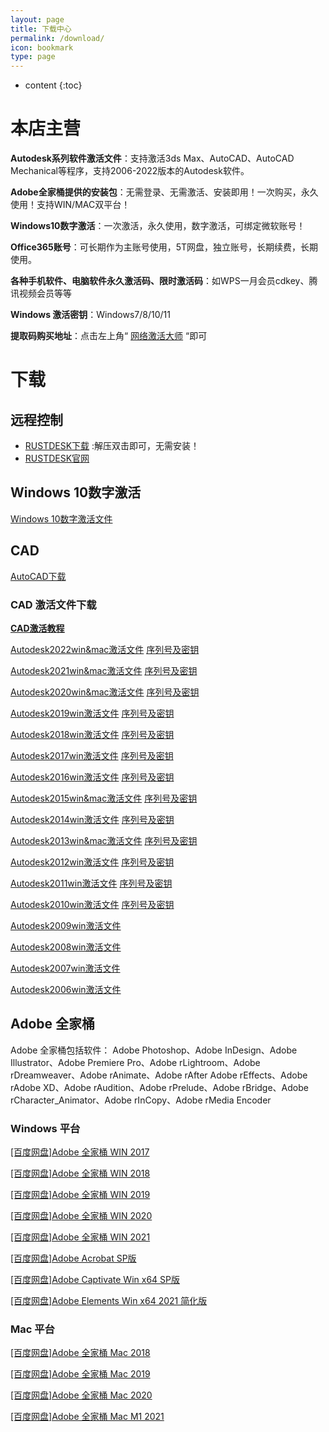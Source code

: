 ```yaml
---
layout: page
title: 下载中心
permalink: /download/
icon: bookmark
type: page
---
```


* content
{:toc}



# 本店主营 

**Autodesk系列软件激活文件**：支持激活3ds Max、AutoCAD、AutoCAD Mechanical等程序，支持2006-2022版本的Autodesk软件。

**Adobe全家桶提供的安装包**：无需登录、无需激活、安装即用！一次购买，永久使用！支持WIN/MAC双平台！

**Windows10数字激活**：一次激活，永久使用，数字激活，可绑定微软账号！

**Office365账号**：可长期作为主账号使用，5T网盘，独立账号，长期续费，长期使用。

**各种手机软件、电脑软件永久激活码、限时激活码**：如WPS一月会员cdkey、腾讯视频会员等等

**Windows 激活密钥**：Windows7/8/10/11

**提取码购买地址**：点击左上角“ [网络激活大师](https://ms365.taobao.com) “即可

# 下载

## 远程控制
* [RUSTDESK下载](http://gitee.com/rustdesk/rustdesk/attach_files/815641/download/rustdesk-1.1.8-windows_x64-portable.zip) :解压双击即可，无需安装！
* [RUSTDESK官网](http://rustdesk.com/zh/)

## Windows 10数字激活
[Windows 10数字激活文件](https://ods.lanzoui.com/i1lPsu0kkaf)

## CAD 
[AutoCAD下载](https://www.autodesk.com/free-trials)

### CAD 激活文件下载
**[CAD激活教程](/cad/)**

[Autodesk2022win&mac激活文件](https://ods.lanzoui.com/iJgnDuck1qj) [序列号及密钥](/cad2022/)

[Autodesk2021win&mac激活文件](https://ods.lanzoui.com/iphLyuck1eh) [序列号及密钥](/cad2021/)

[Autodesk2020win&mac激活文件](https://ods.lanzoui.com/iCDwAuck1dg) [序列号及密钥](/cad2020/)

[Autodesk2019win激活文件](https://ods.lanzoui.com/iAWLYuck90b) [序列号及密钥](/cad2019/)

[Autodesk2018win激活文件](https://ods.lanzoui.com/iskfVuck0he) [序列号及密钥](/cad2018/)

[Autodesk2017win激活文件](https://ods.lanzoui.com/iGP0Iuck07e) [序列号及密钥](/cad2017/)

[Autodesk2016win激活文件](https://ods.lanzoui.com/iBbJFuck02j) [序列号及密钥](/cad2016/)

[Autodesk2015win&mac激活文件](https://ods.lanzoui.com/ivrAJucjzmd) [序列号及密钥](/cad2015/)

[Autodesk2014win激活文件](https://ods.lanzoui.com/iTKMVuck34j) [序列号及密钥](/cad2014/)

[Autodesk2013win&mac激活文件](https://ods.lanzoui.com/ia1DUuck32h) [序列号及密钥](/cad2013/)

[Autodesk2012win激活文件](https://ods.lanzoui.com/ip7O7uck2va) [序列号及密钥](/cad2012/)

[Autodesk2011win激活文件](https://ods.lanzoui.com/iTmFHuck2gf) [序列号及密钥](/cad2011/)

[Autodesk2010win激活文件](https://ods.lanzoui.com/iVtpkuck2cb) [序列号及密钥](/cad2010/)

[Autodesk2009win激活文件](https://ods.lanzoui.com/iXrjiuck29i)

[Autodesk2008win激活文件](https://ods.lanzoui.com/iKu9Quck26f)

[Autodesk2007win激活文件](https://ods.lanzoui.com/iCPQPuck23c)

[Autodesk2006win激活文件](https://ods.lanzoui.com/i5S9nuck1zi)

## Adobe 全家桶
Adobe 全家桶包括软件： Adobe Photoshop、Adobe InDesign、Adobe Illustrator、Adobe Premiere Pro、Adobe rLightroom、Adobe rDreamweaver、Adobe rAnimate、Adobe rAfter   Adobe rEffects、Adobe rAdobe XD、Adobe rAudition、Adobe rPrelude、Adobe rBridge、Adobe rCharacter_Animator、Adobe rInCopy、Adobe rMedia Encoder 

### Windows 平台

[[百度网盘]Adobe 全家桶  WIN 2017](https://pan.baidu.com/s/1qkphct5gWfgz0t5JBSa0Zw)

[[百度网盘]Adobe 全家桶  WIN 2018](https://pan.baidu.com/s/1Zew0XZM8nw5nfVjybNmXWA)

[[百度网盘]Adobe 全家桶  WIN 2019](https://pan.baidu.com/s/1vkUzXAhgwALroOnZSof1mw)

[[百度网盘]Adobe 全家桶  WIN 2020](https://pan.baidu.com/s/1gChCB9jE6OZ8YdDNy392Bg)

[[百度网盘]Adobe 全家桶  WIN 2021](https://pan.baidu.com/s/1yR9HjMgLC86foN4JbkTrqQ)

[[百度网盘]Adobe Acrobat SP版](https://pan.baidu.com/s/1Rz7_43gHHt-S3c1eXTPaLQ)

[[百度网盘]Adobe Captivate Win x64 SP版](https://pan.baidu.com/s/1IJetSmOPsHhhoeb5_Vv1FA)

[[百度网盘]Adobe Elements Win x64  2021 简化版](https://pan.baidu.com/s/17NJaMZAzzGK8qhB3WS0A2w)


### Mac 平台


[[百度网盘]Adobe 全家桶  Mac 2018](https://pan.baidu.com/s/1BLajy0jxDhncvxCWxvq21A)

[[百度网盘]Adobe 全家桶  Mac 2019](https://pan.baidu.com/s/1eAXcAR1-2ONnXAe-SVpurQ)

[[百度网盘]Adobe 全家桶  Mac 2020](https://pan.baidu.com/s/1dLKOYtGvXfX8Z9KDt55JFA)

[[百度网盘]Adobe 全家桶  Mac M1 2021](https://pan.baidu.com/s/1yISAD5U5QiRQchcTSWEC9w)



